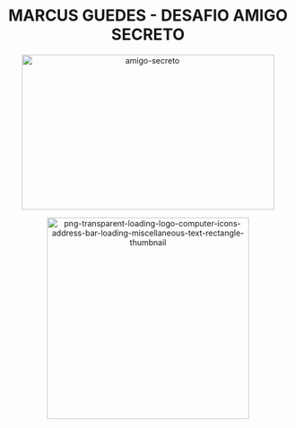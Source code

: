 <h1 align="center"> MARCUS GUEDES - DESAFIO AMIGO SECRETO </h1>
<p align="center">
<img width="450" height="277" alt="amigo-secreto" src="https://github.com/user-attachments/assets/47cf8435-976a-407f-8dbc-3550783cf765" />
<p align="center">
<img width="360" height="360" alt="png-transparent-loading-logo-computer-icons-address-bar-loading-miscellaneous-text-rectangle-thumbnail" src="https://github.com/user-attachments/assets/6e6ceae1-d098-48ac-bce9-84101366e4fa" />
